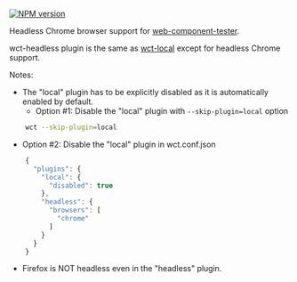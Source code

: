 [![NPM version](http://img.shields.io/npm/v/wct-headless.svg?style=flat-square)](https://npmjs.org/package/wct-headless)

Headless Chrome browser support for [web-component-tester](https://github.com/Polymer/web-component-tester).

wct-headless plugin is the same as [wct-local](https://github.com/Polymer/wct-local) except for headless Chrome support.

Notes:
- The "local" plugin has to be explicitly disabled as it is automatically enabled by default.
  - Option #1: Disable the "local" plugin with `--skip-plugin=local` option
```sh
    wct --skip-plugin=local
```
  - Option #2: Disable the "local" plugin in wct.conf.json
```javascript
    {
      "plugins": {
        "local": {
          "disabled": true
        },
        "headless": {
          "browsers": [
            "chrome"
          ]
        }
      }
    }
```
- Firefox is NOT headless even in the "headless" plugin.